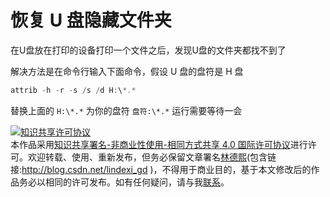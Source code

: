 # 恢复 U 盘隐藏文件夹

在U盘放在打印的设备打印一个文件之后，发现U盘的文件夹都找不到了

<!--more-->
<!-- csdn -->

解决方法是在命令行输入下面命令，假设 U 盘的盘符是 H 盘

```csharp
attrib -h -r -s /s /d H:\*.*
```

替换上面的 `H:\*.*` 为你的盘符 `盘符:\*.*` 运行需要等待一会

<a rel="license" href="http://creativecommons.org/licenses/by-nc-sa/4.0/"><img alt="知识共享许可协议" style="border-width:0" src="https://licensebuttons.net/l/by-nc-sa/4.0/88x31.png" /></a><br />本作品采用<a rel="license" href="http://creativecommons.org/licenses/by-nc-sa/4.0/">知识共享署名-非商业性使用-相同方式共享 4.0 国际许可协议</a>进行许可。欢迎转载、使用、重新发布，但务必保留文章署名[林德熙](http://blog.csdn.net/lindexi_gd)(包含链接:http://blog.csdn.net/lindexi_gd )，不得用于商业目的，基于本文修改后的作品务必以相同的许可发布。如有任何疑问，请与我[联系](mailto:lindexi_gd@163.com)。
